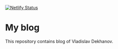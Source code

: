 [![Netlify Status](https://api.netlify.com/api/v1/badges/c2e8cf06-868c-4dbb-9921-1856c33b4289/deploy-status)](https://app.netlify.com/sites/pedantic-wozniak-28caee/deploys)

# My blog
This repository contains blog of Vladislav Dekhanov.